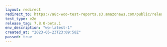 ```yaml
---
layout: redirect
redirect_to: https://a8c-woo-test-reports.s3.amazonaws.com/public/release/7.8.0-beta.1/wp-latest-1/e2e/index.html
test_type: e2e
release_tag: 7.8.0-beta.1
env_description: "wp-latest-1"
created_at: "2023-05-23T23:09:58Z"
passed: true
---
```


